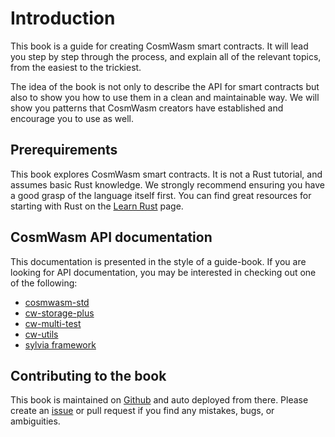 # Introduction

This book is a guide for creating CosmWasm smart contracts. It will lead you
step by step through the process, and explain all of the relevant topics, from
the easiest to the trickiest.

The idea of the book is not only to describe the API for smart contracts but also
to show you how to use them in a clean and maintainable way. We will show you
patterns that CosmWasm creators have established and encourage you to use as well.

## Prerequirements

This book explores CosmWasm smart contracts. It is not a Rust tutorial, and
assumes basic Rust knowledge.  We strongly recommend ensuring you have a good
grasp of the language itself first. You can find great resources for starting
with Rust on the [Learn Rust](https://www.rust-lang.org/learn) page.

## CosmWasm API documentation

This documentation is presented in the style of a guide-book. If you are looking
for API documentation, you may be interested in checking out one of the following:

- [cosmwasm-std](https://crates.io/crates/cosmwasm-std)
- [cw-storage-plus](https://crates.io/crates/cw-storage-plus)
- [cw-multi-test](https://crates.io/crates/cw-multi-test)
- [cw-utils](https://crates.io/crates/cw-utils)
- [sylvia framework](https://crates.io/crates/sylvia)

## Contributing to the book

This book is maintained on [Github](https://github.com/CosmWasm/book) and auto
deployed from there. Please create an
[issue](https://github.com/CosmWasm/book/issues) or pull request if you find
any mistakes, bugs, or ambiguities.
